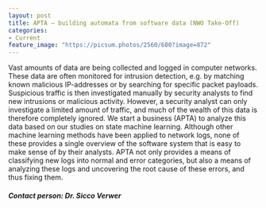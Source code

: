 ```yaml
---
layout: post
title: APTA – building automata from software data (NWO Take-Off)
categories:
- Current
feature_image: "https://picsum.photos/2560/600?image=872"
---
```



Vast amounts of data are being collected and logged in computer networks. These data are often monitored for intrusion detection, e.g. by matching known malicious IP-addresses or by searching for specific packet payloads. Suspicious traffic is then investigated manually by security analysts to find new intrusions or malicious activity. However, a security analyst can only investigate a limited amount of traffic, and much of the wealth of this data is therefore completely ignored. We start a business (APTA) to analyze this data based on our studies on state machine learning. Although other machine learning methods have been applied to network logs, none of these provides a single overview of the software system that is easy to make sense of by their analysts. APTA not only provides a means of classifying new logs into normal and error categories, but also a means of analyzing these logs and uncovering the root cause of these errors, and thus fixing them.

##### Contact person: Dr. Sicco Verwer
